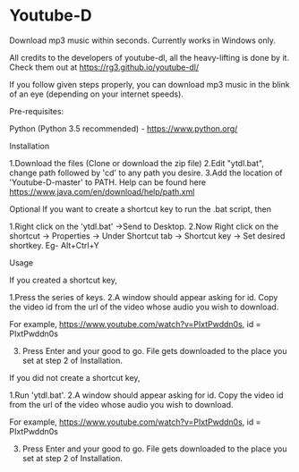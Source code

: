 # Youtube-D
Download mp3 music within seconds. Currently works in Windows only.

All credits to the developers of youtube-dl, all the heavy-lifting is done by it. Check them out at https://rg3.github.io/youtube-dl/

If you follow given steps properly, you can download mp3 music in the blink of an eye (depending on your internet speeds).

Pre-requisites:

Python (Python 3.5 recommended) - https://www.python.org/

Installation

1.Download the files (Clone or download the zip file)
2.Edit "ytdl.bat", change path followed by 'cd' to any path you desire.
3.Add the location of 'Youtube-D-master' to PATH. Help can be found here https://www.java.com/en/download/help/path.xml

Optional
If you want to create a shortcut key to run the .bat script, then

1.Right click on the 'ytdl.bat' ->Send to Desktop.
2.Now Right click on the shortcut -> Properties -> Under Shortcut tab -> Shortcut key -> Set desired shortkey. Eg- Alt+Ctrl+Y

Usage

If you created a shortcut key,

1.Press the series of keys.
2.A window should appear asking for id. Copy the video id from the url of the video whose audio you wish to download. 
  
   For example, https://www.youtube.com/watch?v=PIxtPwddn0s, id = PIxtPwddn0s

3. Press Enter and your good to go. File gets downloaded to the place you set at step 2 of Installation.

If you did not create a shortcut key,

1.Run 'ytdl.bat'.
2.A window should appear asking for id. Copy the video id from the url of the video whose audio you wish to download. 
  
   For example, https://www.youtube.com/watch?v=PIxtPwddn0s, id = PIxtPwddn0s

3. Press Enter and your good to go. File gets downloaded to the place you set at step 2 of Installation.
